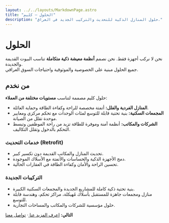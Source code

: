 ```yaml
---
layout: ../../layouts/MarkdownPage.astro
title: "الحلول — كليم"
description: "حلول المنازل الذكية للتحديث والتركيب الجديد في العراق."
---
```


# الحلول

نحن لا نركب أجهزة فقط. نحن نصمم **أنظمة معيشة ذكية متكاملة** تناسب البيوت القديمة والجديدة.  
جميع الحلول مبنية على الخصوصية والموثوقية واحتياجات السوق العراقي.

## من نخدم
حلول كليم مصممة لتناسب **مستويات مختلفة من العملاء**:

- **المنازل الفردية والفلل:** أتمتة مخصصة للراحة وكفاءة الطاقة وحماية العائلة.  
- **المجمعات السكنية:** بنية تحتية قابلة للتوسع لمئات الوحدات مع تحكم مركزي ومعايير موحدة تقلل من الصيانة.  
- **الشركات والمكاتب:** أنظمة آمنة وموفرة للطاقة تزيد من راحة الموظفين وتبسط التحكم بالدخول وتقلل التكاليف.  

### خدمات التحديث (Retrofit)
- تحديث المنازل والمكاتب القديمة دون تكسير كبير.  
- دمج الأجهزة الذكية والحساسات والأتمتة مع الأسلاك الموجودة.  
- تحسين الراحة والأمان وكفاءة الطاقة في العقارات الحالية.  

### التركيبات الجديدة
- بنية تحتية ذكية كاملة للمشاريع الجديدة والمجمعات السكنية الكبيرة.  
- منازل ومجمعات جاهزة للمستقبل بأسلاك مُهيكلة، مراكز تحكم، وهندسة قابلة للتوسع.  
- حلول مؤسسية للشركات والمكاتب والمساحات التجارية. 

**التالي:** [اعرف المزيد عنا ](/ar/about) · [تواصل معنا ](/ar/contact)
